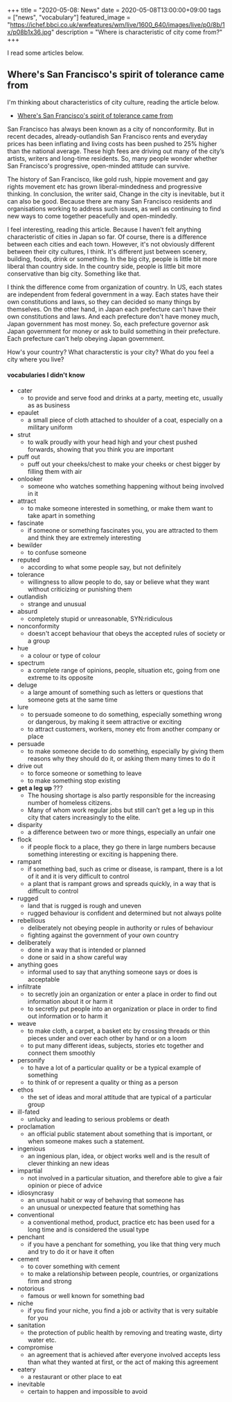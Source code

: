 +++
title =  "2020-05-08: News"
date = 2020-05-08T13:00:00+09:00
tags = ["news", "vocabulary"]
featured_image = "https://ichef.bbci.co.uk/wwfeatures/wm/live/1600_640/images/live/p0/8b/1x/p08b1x36.jpg"
description = "Where is characteristic of city come from?"
+++

I read some articles below.

## Where's San Francisco's spirit of tolerance came from

I'm thinking about characteristics of city culture, reading the article below.

* [Where's San Francisco's spirit of tolerance came from](http://www.bbc.com/travel/story/20200506-wheres-san-franciscos-spirit-of-tolerance-came-from)

San Francisco has always been known as a city of nonconformity.
But in recent decades, already-outlandish San Francisco rents and everyday prices has been inflating
and living costs has been pushed to 25% higher than the national average. 
These high fees are driving out many of the city’s artists, writers and long-time residents.
So, many people wonder whether San Francisco's progressive, open-minded attitude can survive.

The history of San Francisco, like gold rush, hippie movement and gay rights movement etc has grown 
liberal-mindedness and progressive thinking.
In conclusion, the writer said,
Change in the city is inevitable, but it can also be good.
Because there are many San Francisco residents and organisations working to address such issues,
as well as continuing to find new ways to come together peacefully and open-mindedly.

I feel interesting, reading this article.
Because I haven't felt anything characteristic of cities in Japan so far.
Of course, there is a difference between each cities and each town.
However, it's not obviously different between their city cultures, I think.
It's different just between scenery, building, foods, drink or something.
In the big city, people is little bit more liberal than country side.
In the country side, people is little bit more conservative than big city.
Something like that.

I think the difference come from organization of country.
In US, each states are independent from federal government in a way. 
Each states have their own constitutions and laws, so they can decided so many things by themselves.
On the other hand, in Japan each prefecture can't have their own constitutions and laws.
And each prefecture don't have money much, Japan government has most money.
So, each prefecture governor ask Japan government for money or ask to build something in their prefecture.
Each prefecture can't help obeying Japan government.

How's your country?
What characterstic is your city?
What do you feel a city where you live?

#### vocabularies I didn't know
* cater
    - to provide and serve food and drinks at a party, meeting etc, usually as as business
* epaulet
    - a small piece of cloth attached to shoulder of a coat, especially on a military uniform
* strut
    - to walk proudly with your head high and your chest pushed forwards, showing that you think you are important 
* puff out
    - puff out your cheeks/chest to make your cheeks or chest bigger by filling them with air
* onlooker
    - someone who watches something happening without being involved in it 
* attract
    - to make someone interested in something, or make them want to take apart in something
* fascinate
    - if someone or something fascinates you, you are attracted to them and think they are extremely interesting
* bewilder
    - to confuse someone
* reputed
    - according to what some people say, but not definitely 
* tolerance
    - willingness to allow people to do, say or believe what they want without criticizing or punishing them
* outlandish
    - strange and unusual
* absurd
    - completely stupid or unreasonable, SYN:ridiculous
* nonconformity
     - doesn't accept behaviour that obeys the accepted rules of society or a group
* hue
    - a colour or type of colour
* spectrum
    - a complete range of opinions, people, situation etc, going from one extreme to its opposite 
* deluge
    - a large amount of something such as letters or questions that someone gets at the same time
* lure
    - to persuade someone to do something, especially something wrong or dangerous, by making it seem attractive or exciting
    - to attract customers, workers, money etc from another company or place
* persuade
    - to make someone decide to do something, especially by giving them reasons why they should do it, or asking them many times to do it
* drive out
    - to force someone or something to leave
    - to make something stop existing
* **get a leg up** ???
    - The housing shortage is also partly responsible for the increasing number of homeless citizens.
    - Many of whom work regular jobs but still can’t get a leg up in this city that caters increasingly to the elite.
* disparity
    - a difference between two or more things, especially an unfair one
* flock
    - if people flock to a place, they go there in large numbers because something interesting or exciting is happening there.
* rampant
    - if something bad, such as crime or disease, is rampant, there is a lot of it and it is very difficult to control
    - a plant that is rampant grows and spreads quickly, in a way that is difficult to control
* rugged
    - land that is rugged is rough and uneven
    - rugged behaviour is confident and determined but not always polite
* rebellious
    - deliberately not obeying people in authority or rules of behaviour
    - fighting against the government of your own country
* deliberately
    - done in a way that is intended or planned
    - done or said in a show careful way
* anything goes
    - informal used to say that anything someone says or does is acceptable
* infiltrate
    - to secretly join an organization or enter a place in order to find out information about it or harm it
    - to secretly put people into an organization or place in order to find out information or to harm it
* weave
    - to make cloth, a carpet, a basket etc by crossing threads or thin pieces under and over each other by hand or on a loom
    - to put many different ideas, subjects, stories etc together and connect them smoothly
* personify
    - to have a lot of a particular quality or be a typical example of something
    - to think of or represent a quality or thing as a person 
* ethos
    - the set of ideas and moral attitude that are typical of a particular group
* ill-fated
    - unlucky and leading to serious problems or death
* proclamation
    - an official public statement about something that is important, or when someone makes such a statement.
* ingenious
    - an ingenious plan, idea, or object works well and is the result of clever thinking an new ideas
* impartial
    - not involved in a particular situation, and therefore able to give a fair opinion or piece of advice
* idiosyncrasy
    - an unusual habit or way of behaving that someone has 
    - an unusual or unexpected feature that something has 
* conventional
    - a conventional method, product, practice etc has been used for a long time and is considered the usual type
* penchant
    - if you have a penchant for something, you like that thing very much and try to do it or have it often
* cement
    - to cover something with cement
    - to make a relationship between people, countries, or organizations firm and strong 
* notorious
    - famous or well known for something bad
* niche
    - if you find your niche, you find a job or activity that is very suitable for you
* sanitation
    - the protection of public health by removing and treating waste, dirty water etc.
* compromise
    - an agreement that is achieved after everyone involved accepts less than what they wanted at first, or the act of making this agreement
* eatery
    - a restaurant or other place to eat
* inevitable
    - certain to happen and impossible to avoid

